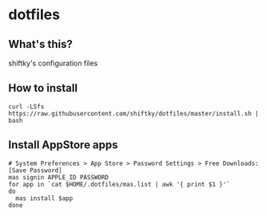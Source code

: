 # dotfiles

## What's this?
shiftky's configuration files

## How to install

```
curl -LSfs https://raw.githubusercontent.com/shiftky/dotfiles/master/install.sh | bash
```

## Install AppStore apps

```
# System Preferences > App Store > Password Settings > Free Downloads: [Save Password]
mas signin APPLE_ID PASSWORD
for app in `cat $HOME/.dotfiles/mas.list | awk '{ print $1 }'`
do
  mas install $app
done
```
